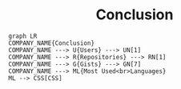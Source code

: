 <h1 align="center">Conclusion</h1>

```mermaid
graph LR
COMPANY_NAME{Conclusion}
COMPANY_NAME ---> U{Users} ---> UN[1]
COMPANY_NAME ---> R{Repositories} ---> RN[1]
COMPANY_NAME ---> G{Gists} ---> GN[7]
COMPANY_NAME ---> ML{Most Used<br>Languages}
ML --> CSS[CSS]
```

